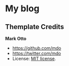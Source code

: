# My blog

## Themplate Credits

**Mark Otto**
- <https://github.com/mdo>
- <https://twitter.com/mdo>
- License: [MIT license](LICENSE.md).
